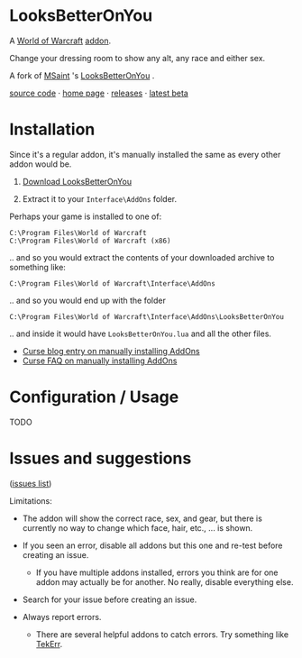 # LooksBetterOnYou

A 
[World of Warcraft](http://blog.spiralofhope.com/?p=2987) 
[addon](http://blog.spiralofhope.com/?p=17845).

Change your dressing room to show any alt, any race and either sex.

A fork of 
[MSaint](https://wow.curseforge.com/members/MSaint)
's 
[LooksBetterOnYou](https://wow.curseforge.com/projects/looksbetteronyou)
.

[source code](https://github.com/spiralofhope/LooksBetterOnYou)
 · [home page](https://github.com/spiralofhope/LooksBetterOnYou)
 · [releases](https://github.com/spiralofhope/LooksBetterOnYou/releases)
 · [latest beta](https://github.com/spiralofhope/LooksBetterOnYou/archive/master.zip)


# Installation

Since it's a regular addon, it's manually installed the same as every other addon would be.

1) [Download LooksBetterOnYou](https://github.com/spiralofhope/LooksBetterOnYou/releases) 

2) Extract it to your `Interface\AddOns` folder.

Perhaps your game is installed to one of:

  `C:\Program Files\World of Warcraft` <br />
  `C:\Program Files\World of Warcraft (x86)` 

.. and so you would extract the contents of your downloaded archive to something like:

  `C:\Program Files\World of Warcraft\Interface\AddOns` 

.. and so you would end up with the folder 

  `C:\Program Files\World of Warcraft\Interface\AddOns\LooksBetterOnYou`

.. and inside it would have `LooksBetterOnYou.lua` and all the other files.


- [Curse blog entry on manually installing AddOns](https://support.curse.com/hc/en-us/articles/204270005)
- [Curse FAQ on manually installing AddOns](https://mods.curse.com/faqs/wow-addons#manual)


# Configuration / Usage

TODO


# Issues and suggestions

([issues list](https://github.com/spiralofhope/LooksBetterOnYou/issues))

Limitations:

- The addon will show the correct race, sex, and gear, but there is currently no way to change which face, hair, etc., ... is shown. 


- If you seen an error, disable all addons but this one and re-test before creating an issue.
  -  If you have multiple addons installed, errors you think are for one addon may actually be for another.  No really, disable everything else.
- Search for your issue before creating an issue.
- Always report errors.
  -  There are several helpful addons to catch errors.  Try something like [TekErr](http://www.wowinterface.com/downloads/info6681).
